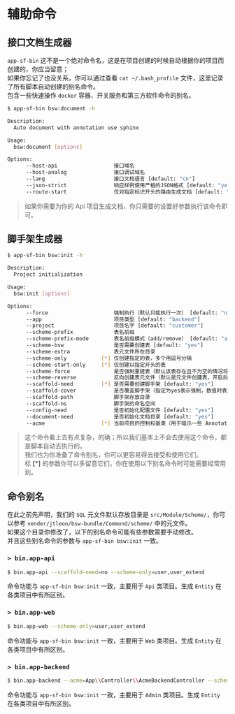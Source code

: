 
# 辅助命令

## 接口文档生成器

`app-sf-bin` 这不是一个绝对命令名，这是在项目创建的时候自动根据你的项目而创建的，你应当留意；  
如果你忘记了也没关系，你可以通过查看 `cat ~/.bash_profile` 文件，这里记录了所有脚本自动创建的别名命令。  
包含一些快速操作 `docker` 容器、开关服务和第三方软件命令的别名。  

```bash
$ app-sf-bin bsw:document -h

Description:
  Auto document with annotation use sphinx

Usage:
  bsw:document [options]

Options:
      --host-api                  接口域名
      --host-analog               接口调试域名
      --lang                      接口文档语言 [default: "cn"]
      --json-strict               响应样例使用严格的JSON格式 [default: "yes"]
      --route-start               仅对指定标识开头的路由生成文档 [default: "api"]
```

> 如果你需要为你的 Api 项目生成文档，你只需要的设置好参数执行该命令即可。

## 脚手架生成器

```bash
$ app-sf-bin bsw:init -h

Description:
  Project initialization

Usage:
  bsw:init [options]

Options:
      --force                     强制执行（默认只能执行一次） [default: "no"]
      --app                       项目类型 [default: "backend"]
      --project                   项目名字 [default: "customer"]
      --scheme-prefix             表名前缀
      --scheme-prefix-mode        表名前缀模式（add/remove） [default: "add"]
      --scheme-bsw                是否需要创建表 [default: "yes"]
      --scheme-extra              表元文件所在目录
      --scheme-only           [*] 仅创建指定的表，多个用逗号分隔
      --scheme-start-only     [*] 仅创建以指定开头的表
      --scheme-force              是否强制重建表（默认该表存在且不为空的情况将忽略） [default: "no"]
      --scheme-reverse            反向创建表元文件（默认是元文件创建表，开启后功能类似备份表结构）
      --scaffold-need         [*] 是否需要创建脚手架 [default: "yes"]
      --scaffold-cover            是否覆盖脚手架（指定为yes表示强制，数值时表示如果已存在并行数小于该数时覆盖） [default: 12]
      --scaffold-path             脚手架存放目录
      --scaffold-ns               脚手架的命名空间
      --config-need               是否初始化配置文件 [default: "yes"]
      --document-need             是否初始化文档目录 [default: "yes"]
      --acme                  [*] 当前项目的控制权基类（用于暗示一些 Annotation）
```

> 这个命令看上去有点复杂，的确；所以我们基本上不会去使用这个命令，都是脚本自动去执行的。  
> 我们也为你准备了命令别名，你可以更容易得去接受和使用它们。  
> 标 **[\*]** 的参数你可以多留意它们，你在使用以下别名命令时可能需要经常用到。  

## 命令别名

在此之前先声明，我们的 `SQL` 元文件默认存放目录是 `src/Module/Scheme/`，你可以参考 `vender/jtleon/bsw-bundle/Commond/scheme/` 中的元文件。  
如果这个目录你修改了，以下的别名命令可能有些参数需要手动修改。  
并且这些别名命令的参数与 `app-sf-bin bsw:init` 一致。
    
### `> bin.app-api`

```bash
$ bin.app-api --scaffold-need=no --scheme-only=user,user_extend
```

命令功能与 `app-sf-bin bsw:init` 一致，主要用于 `Api` 类项目。生成 `Entity` 在各类项目中有所区别。

### `> bin.app-web`

```bash
$ bin.app-web --scheme-only=user,user_extend
```

命令功能与 `app-sf-bin bsw:init` 一致，主要用于 `Web` 类项目。生成 `Entity` 在各类项目中有所区别。

### `> bin.app-backend`

```bash
$ bin.app-backend --acme=App\\Controller\\AcmeBackendController --scheme-only=user
```

命令功能与 `app-sf-bin bsw:init` 一致，主要用于 `Admin` 类项目。生成 `Entity` 在各类项目中有所区别。

